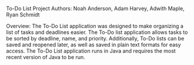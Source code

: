 To-Do List Project
Authors: Noah Anderson, Adam Harvey, Adwith Maple, Ryan Schmidt

Overview:
The To-Do List application was designed to make organizing a list of tasks and deadlines easier. The To-Do list application allows
tasks to be sorted by deadline, name, and priority. Additionally, To-Do lists can be saved and reopened later, as well as saved in
plain text formats for easy access. The To-Do List application runs in Java and requires the most recent version of Java to be run.
